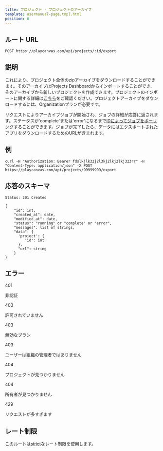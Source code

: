```yaml
---
title: プロジェクト - プロジェクトのアーカイブ
template: usermanual-page.tmpl.html
position: 6
---
```


## ルート URL

```none
POST https://playcanvas.com/api/projects/:id/export
```

## 説明

これにより、プロジェクト全体のzipアーカイブをダウンロードすることができます。そのアーカイブはProjects Dashboardからインポートすることができ、そのアーカイブから新しいプロジェクトを作成できます。プロジェクトのインポートに関する詳細は[こちら][3]をご確認ください。プロジェクトアーカイブをダウンロードするには、Organizationプランが必要です。

リクエストによりアーカイブジョブが開始され、ジョブの詳細が応答に返されます。ステータスが'complete'または'error'になるまで[IDによってジョブをポーリング][2]することができます。ジョブが完了したら、データにはエクスポートされたアプリをダウンロードするためのURLが含まれます。

## 例

```none
curl -H "Authorization: Bearer fdslkjlk32j2l3kj2lkj2lkj323rr" -H "Content-Type: application/json" -X POST https://playcanvas.com/api/projects/99999999/export
```

## 応答のスキーマ

```none
Status: 201 Created
```

```none
{
    "id": int,
    "created_at": date,
    "modified_at": date,
    "status": "running" or "complete" or "error",
    "messages": list of strings,
    "data": {
      'project': {
         'id': int
      },
      "url": string
    }
}
```

## エラー

<div class="params">
<div class="parameter"><span class="param">401</span><p>非認証</p></div>
<div class="parameter"><span class="param">403</span><p>許可されていません</p></div>
<div class="parameter"><span class="param">403</span><p>無効なプラン</p></div>
<div class="parameter"><span class="param">403</span><p>ユーザーは組織の管理者ではありません</p></div>
<div class="parameter"><span class="param">404</span><p>プロジェクトが見つかりません</p></div>
<div class="parameter"><span class="param">404</span><p>所有者が見つかりません</p></div>
<div class="parameter"><span class="param">429</span><p>リクエストが多すぎます</p></div>
</div>

## レート制限

このルートは[strict][1]なレート制限を使用します。

[1]: /user-manual/api#rate-limiting
[2]: /user-manual/api/get-job
[3]: /user-manual/profile/projects/#import-project

